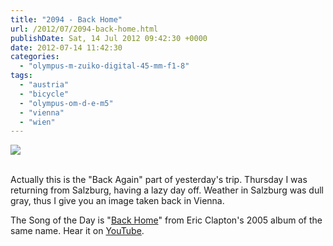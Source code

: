 ```yaml
---
title: "2094 - Back Home"
url: /2012/07/2094-back-home.html
publishDate: Sat, 14 Jul 2012 09:42:30 +0000
date: 2012-07-14 11:42:30
categories: 
  - "olympus-m-zuiko-digital-45-mm-f1-8"
tags: 
  - "austria"
  - "bicycle"
  - "olympus-om-d-e-m5"
  - "vienna"
  - "wien"
---
```

<div class="container">
<div class="center"><a target="_blank" href="https://d25zfm9zpd7gm5.cloudfront.net/1200x1200/2012/20120712_180654_lr.jpg"><img src="https://d25zfm9zpd7gm5.cloudfront.net/0600x0600/2012/20120712_180654_lr.jpg" /></a></div>
</div>
<br />

Actually this is the "Back Again" part of yesterday's trip. Thursday I was returning from Salzburg, having a lazy day off. Weather in Salzburg was dull gray, thus I give you an image taken back in Vienna.

 The Song of the Day is "<a href="http://www.lyricsmode.com/lyrics/e/eric_clapton/back_home.html" target="_blank">Back Home</a>" from Eric Clapton's 2005 album of the same name. Hear it on <a href="http://www.youtube.com/watch?v=B3LpeMF-I4A" target="_blank">YouTube</a>.
